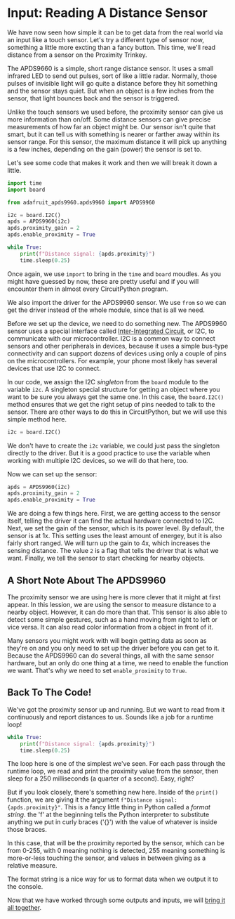 # Input: Reading A Distance Sensor

We have now seen how simple it can be to get data from the real world via an input like a touch sensor. Let's try a different type of sensor now, something a little more excting than a fancy button. This time, we'll read distance from a sensor on the Proximity Trinkey.

The APDS9660 is a simple, short range distance sensor. It uses a small infrared LED to send out pulses, sort of like a little radar. Normally, those pulses of invisible light will go quite a distance before they hit something and the sensor stays quiet. But when an object is a few inches from the sensor, that light bounces back and the sensor is triggered.

Unlike the touch sensors we used before, the proximity sensor can give us more information than on/off. Some distance sensors can give precise measurements of how far an object might be. Our sensor isn't quite that smart, but it can tell us with something is nearer or farther away within its sensor range. For this sensor, the maximum distance it will pick up anything is a few inches, depending on the gain (power) the sensor is set to.

Let's see some code that makes it work and then we will break it down a little.

```python
import time
import board

from adafruit_apds9960.apds9960 import APDS9960

i2c = board.I2C()
apds = APDS9960(i2c)
apds.proximity_gain = 2 
apds.enable_proximity = True

while True:
	print(f"Distance signal: {apds.proximity}")
	time.sleep(0.25)
```

Once again, we use `import` to bring in the `time` and `board` moudles. As you might have guessed by now, these are pretty useful and if you will encounter them in almost every CircuitPython program.

We also import the driver for the APDS9960 sensor. We use `from` so we can get the driver instead of the whole module, since that is all we need.

Before we set up the device, we need to do something new. The APDS9960 sensor uses a special interface called [Inter-Integrated Circuit](https://en.wikipedia.org/wiki/I%C2%B2C), or I2C, to communicate with our microcontroller. I2C is a common way to connect sensors and other peripherals in devices, because it uses a simple bus-type connectivity and can support dozens of devices using only a couple of pins on the microcontrollers. For example, your phone most likely has several devices that use I2C to connect.

In our code, we assign the I2C *singleton* from the `board` module to the variable `i2c`. A singleton special structure for getting an object where you want to be sure you always get the same one. In this case, the `board.I2C()` method ensures that we get the right setup of pins needed to talk to the sensor. There are other ways to do this in CircuitPython, but we will use this simple method here.

```python
i2c = board.I2C()
```

We don't have to create the `i2c` variable, we could just pass the singleton directly to the driver. But it is a good practice to use the variable when working with multiple I2C devices, so we will do that here, too.

Now we can set up the sensor:

```python
apds = APDS9960(i2c)
apds.proximity_gain = 2 
apds.enable_proximity = True
```

We are doing a few things here. First, we are getting access to the sensor itself, telling the driver it can find the actual hardware connected to I2C. Next, we set the gain of the sensor, which is its power level. By default, the sensor is at 1x. This setting uses the least amount of energey, but it is also fairly short ranged. We will turn up the gain to 4x, which increases the sensing distance. The value `2` is a flag that tells the driver that is what we want. Finally, we tell the sensor to start checking for nearby objects.

## A Short Note About The APDS9960

The proximity sensor we are using here is more clever that it might at first appear. In this lession, we are using the sensor to measure distance to a nearby object. However, it can do more than that. This sensor is also able to detect some simple gestures, such as a hand moving from right to left or vice versa. It can also read color information from a object in front of it.

Many sensors you might work with will begin getting data as soon as they're on and you only need to set up the driver before you can get to it. Because the APDS9960 can do several things, all with the same sensor hardware, but an only do one thing at a time, we need to enable the function we want. That's why we need to set `enable_proximity` to `True`.

## Back To The Code!

We've got the proximity sensor up and running. But we want to read from it continuously and report distances to us. Sounds like a job for a runtime loop!

```python
while True:
	print(f"Distance signal: {apds.proximity}")
	time.sleep(0.25)
```

The loop here is one of the simplest we've seen. For each pass through the runtime loop, we read and print the proximity value from the sensor, then sleep for a 250 milliseconds (a quarter of a second). Easy, right?

But if you look closely, there's something new here. Inside of the `print()` function, we are giving it the argument `f"Distance signal: {apds.proximity}"`. This is a fancy little thing in Python called a *format string*. the 'f' at the beginning tells the Python interpreter to substitute anything we put in curly braces ('{}') with the value of whatever is inside those braces.

In this case, that will be the proximity reported by the sensor, which can be from 0-255, with 0 meaning nothing is detected, 255 meaning something is more-or-less touching the sensor, and values in between giving as a relative measure.

The format string is a nice way for us to format data when we output it to the console.

Now that we have worked through some outputs and inputs, we will [bring it all together](../5_integrating_inputs_and_outputs/README.md).